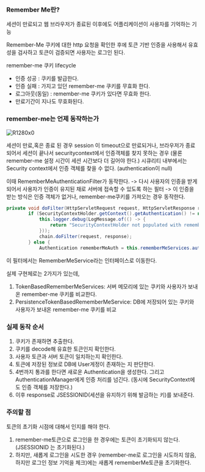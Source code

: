 ### Remember Me란?

세션이 만료되고 웹 브라우저가 종료된 이후에도 어플리케이션이 사용자를 기억하는 기능

Remember-Me 쿠키에 대한 http 요청을 확인한 후에 토큰 기반 인증을 사용해서 유효성을 검사하고 토큰이 검증되면 사용자는 로그인 된다.

remember-me 쿠키 lifecycle
- 인증 성공 : 쿠키를 발급한다.
- 인증 실패 : 가지고 있던 remember-me 쿠키를 무효화 한다.
- 로그아웃(동일) : remember-me 쿠키가 있다면 무효화 한다.
- 만료기간이 지나도 무효화된다. 

### remember-me는 언제 동작하는가
![R1280x0](https://github.com/HandmadeCloud/programmers_devcourse_4th/assets/77893164/d5745c77-19aa-48c7-81bc-7efecdfbfd11)

세션이 만료,혹은 종료 된 경우
session 이 timeout으로 만료되거나, 브라우저가 종료되어서 세션이 끝나서 securitycontext에서 인증객체를 찾지 못하는 경우
(물론 remember-me 설정 시간이 세션 시간보다 더 길어야 한다.)
시큐리티 내부에서는 Security context에서 인증 객체를 찾을 수 없다. (authentication이 null)

이때 RememberMeAuthenticationFilter가 동작한다. 
-> 다시 사용자의 인증을 받게 되어서 사용자가 인증이 유지된 채로 서버에 접속할 수 있도록 하는 필터
-> 이 인증을 받는 방식은 인증 객체가 없거나, remember-me쿠키를 가져오는 경우 동작한다.

```java
private void doFilter(HttpServletRequest request, HttpServletResponse response, FilterChain chain) throws IOException, ServletException {
        if (SecurityContextHolder.getContext().getAuthentication() != null) {
            this.logger.debug(LogMessage.of(() -> {
                return "SecurityContextHolder not populated with remember-me token, as it already contained: '" + SecurityContextHolder.getContext().getAuthentication() + "'";
            }));
            chain.doFilter(request, response);
        } else {
            Authentication rememberMeAuth = this.rememberMeServices.autoLogin(request, response);
```

이 필터에서는 RememberMeService라는 인터페이스로 이동한다.

실제 구현체로는 2가지가 있는데,
1. TokenBasedRememberMeServices: 서버 메모리에 있는 쿠키와 사용자가 보내온 remember-me 쿠키를 비교한다.
2. PersistenceTokenBasedRememberMeService: DB에 저장되어 있는 쿠키와 사용자가 보내온 remember-me 쿠키를 비교

### 실제 동작 순서
1. 쿠키가 존재하면 추출한다.
2. 쿠키를 decode해 유효한 토큰인지 확인한다.
3. 사용자 토큰과 서버 토큰이 일치하는지 확인한다.
4. 토큰에 저장된 정보로 DB에 User게정이 존재하는 지 판단한다.
5. 4번까지 통과를 한다면 새로운 Authentication을 생성한다. 그리고 AuthenticationManager에게 인증 처리를 넘긴다.
   (동시에 SecurityContext에도 인증 객체를 저장한다.)
6. 이후 response로 JSESSIONID(세션을 유지하기 위해 발금하는 키)를 보내준다. 

### 주의할 점
토큰의 초기화 시점에 대해서 인지를 해야 한다.
1. remember-me토큰으로 로그인을 한 경우에는 토큰이 초기화되지 않는다. (JSESSIONID 는 초기화된다.)
2. 하지만, 새롭게 로그인을 시도한 경우 (remember-me로 로그인을 시도하지 않음, 하지만 로그인 정보 기억을 체크)에는 새롭게 rememberMe토큰을 초기화한다.

